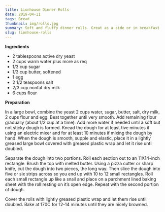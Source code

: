 ```yaml
---
title: Lionhouse Dinner Rolls
date: 2019-04-11
tags: Bread
thumbnail: img/rolls.jpg
summary: Soft and fluffy dinner rolls. Great as a side or in breakfast with coffee.
slug: lionhouse-rolls
---
```


__Ingredients__

+ 2 tablespoons active dry yeast
+ 2 cups warm water plus more as req
+ 1/3 cup sugar
+ 1/3 cup butter, softened
+ 1 egg
+ 2 1/2 teaspoons salt
+ 2/3 cup nonfat dry milk
+ 6 cups flour

__Preparation__

In a large bowl, combine the yeast 2 cups water, sugar, butter, salt, dry milk, 2 cups flour and egg. Beat together until very smooth. Add remaining flour gradually (about 1/2 cup at a time). Add more water if needed until a soft but not sticky dough is formed. Knead the dough for at least five minutes if using an electric mixer and for at least 10 minutes if mixing the dough by hand. When the dough is smooth, supple and elastic, place it in a lightly greased large bowl covered with greased plastic wrap and let it rise until doubled.

Separate the dough into two portions. Roll each section out to an 11X14-inch rectangle. Brush the top with melted butter. Using a pizza cutter or sharp knife, cut the dough into two pieces, the long way. Then slice the dough into five or six strips across so you end up with 10 to 12 small rectangles. Roll each small rectangle up like a snail and place on a parchment lined baking sheet with the roll resting on it’s open edge. Repeat with the second portion of dough.

Cover the rolls with lightly greased plastic wrap and let them rise until doubled. Bake at 170C for 12-14 minutes until they are nicely browned.